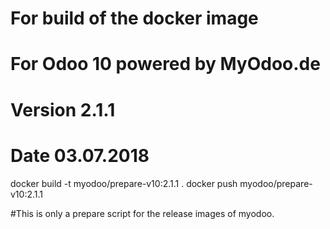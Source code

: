 # For build of the docker image
# For Odoo 10 powered by MyOdoo.de
# Version 2.1.1
# Date 03.07.2018
docker build -t myodoo/prepare-v10:2.1.1 .
docker push myodoo/prepare-v10:2.1.1

#This is only a prepare script for the release images of myodoo.
